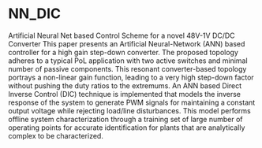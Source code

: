 # NN_DIC
Artificial Neural Net based Control Scheme for a novel 48V-1V DC/DC Converter
This paper presents an Artificial Neural-Network (ANN) based controller for a high gain step-down converter. The proposed topology
adheres to a typical PoL application with two active switches and minimal number of passive components. This resonant converter-based
topology portrays a non-linear gain function, leading to a very high step-down factor without pushing the duty ratios to the extremums. An
ANN based Direct Inverse Control (DIC) technique is implemented that models the inverse response of the system to generate PWM signals
for maintaining a constant output voltage while rejecting load/line disturbances. This model performs offline system characterization
through a training set of large number of operating points for accurate identification for plants that are analytically complex to be
characterized. 
